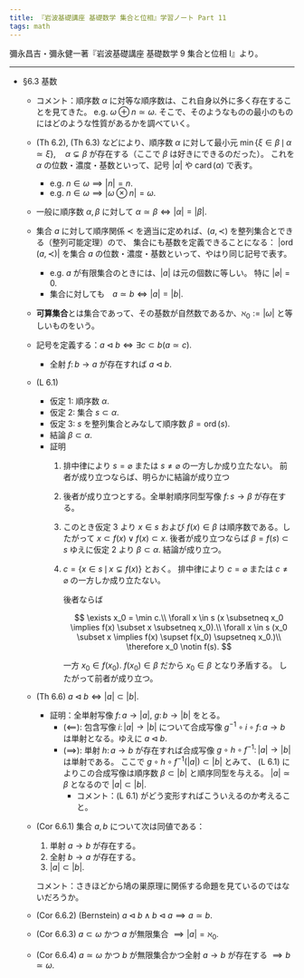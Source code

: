 ```yaml
---
title: 『岩波基礎講座 基礎数学 集合と位相』学習ノート Part 11
tags: math
---
```


彌永昌吉・彌永健一著『岩波基礎講座 基礎数学 9 集合と位相 I』より。

----

* §6.3 基数
  * コメント：順序数 $\alpha$ に対等な順序数は、これ自身以外に多く存在することを見てきた。
    e.g. $\omega \oplus n \simeq \omega.$
    そこで、そのようなものの最小のものにはどのような性質があるかを調べていく。
  * (Th 6.2), (Th 6.3) などにより、順序数 $\alpha$ に対して最小元
    $\min \lbrace \xi \in \beta\,\mid\, \alpha \simeq \xi\rbrace, \quad\alpha \subsetneq \beta$ が存在する（ここで $\beta$ は好きにできるのだった）。
    これを $\alpha$ の位数・濃度・基数といって、記号 $\lvert \alpha \rvert$ や $\operatorname{card}(\alpha)$ で表す。
    * e.g. $n \in \omega \implies \lvert n \rvert = n.$
    * e.g. $n \in \omega \implies \lvert \omega \otimes n \rvert = \omega.$
  * 一般に順序数 $\alpha, \beta$ に対して $\alpha \simeq \beta \iff \lvert\alpha\rvert = \lvert\beta\rvert.$
  * 集合 $a$ に対して順序関係 $\prec$ を適当に定めれば、$(a, \prec)$ を整列集合とできる（整列可能定理）ので、
    集合にも基数を定義できることになる：
    $\lvert\operatorname{ord}(a, \prec)\rvert$ を集合 $a$ の位数・濃度・基数といって、やはり同じ記号で表す。
    * e.g. $a$ が有限集合のときには、$\lvert a\rvert$ は元の個数に等しい。
      特に $\lvert\varnothing\rvert = 0.$
    * 集合に対しても　$a \simeq b \iff \lvert a\rvert = \lvert b\rvert.$
  * **可算集合**とは集合であって、その基数が自然数であるか、$\aleph_0 := \lvert \omega\rvert$ と等しいものをいう。
  * 記号を定義する：$a \triangleleft b \iff \exists c \subset b (a \simeq c).$
    * 全射 $f\colon b \longrightarrow a$ が存在すれば $a \triangleleft b.$
  * (L 6.1)
    * 仮定 1: 順序数 $\alpha.$
    * 仮定 2: 集合 $s \subset \alpha.$
    * 仮定 3: $s$ を整列集合とみなして順序数 $\beta = \operatorname{ord}(s).$
    * 結論 $\beta \subset \alpha.$
    * 証明
      1. 排中律により $s = \varnothing$ または $s \ne \varnothing$ の一方しか成り立たない。
         前者が成り立つならば、明らかに結論が成り立つ
      2. 後者が成り立つとする。全単射順序同型写像 $f \colon s \longrightarrow \beta$ が存在する。
      3. このとき仮定 3 より $x \in s$ および $f(x) \in \beta$ は順序数である。したがって $x \subset f(x) \lor f(x) \subset x.$
         後者が成り立つならば $\beta = f(s) \subset s$ ゆえに仮定 2 より $\beta \subset \alpha.$ 結論が成り立つ。
      4. $c = \lbrace x \in s\,\mid\,x \subsetneq f(x)\rbrace$ とおく。
         排中律により $c = \varnothing$ または $c \ne \varnothing$ の一方しか成り立たない。

         後者ならば

         $$
         \exists x_0 = \min c.\\
         \forall x \in s (x \subsetneq x_0 \implies f(x) \subset x \subsetneq x_0).\\
         \forall x \in s (x_0 \subset x \implies f(x) \supset f(x_0) \supsetneq x_0.)\\
         \therefore x_0 \notin f(s).
         $$

         一方 $x_0 \in f(x_0).$ $f(x_0) \in \beta$ だから $x_0 \in \beta$ となり矛盾する。
        したがって前者が成り立つ。
  * (Th 6.6) $a \triangleleft b \iff \lvert a\rvert \subset \lvert b\rvert.$
    * 証明：全単射写像 $f \colon a \longrightarrow \lvert a \rvert$,
      $g \colon b \longrightarrow \lvert b\rvert$ をとる。
      * ($\impliedby$): 包含写像 $i \colon \lvert a\rvert \longrightarrow \lvert b \rvert$ について合成写像
        $g^{-1}\circ i\circ f\colon a \longrightarrow b$ は単射となる。ゆえに $a \triangleleft b.$
      * ($\implies$): 単射 $h \colon a \longrightarrow b$ が存在すれば合成写像
        $g \circ h \circ f^{-1} \colon \lvert a\rvert \longrightarrow \lvert b\rvert$ は単射である。
        ここで $g \circ h \circ f^{-1}(\lvert a\rvert) \subset \lvert b\rvert$ とみて、
        (L 6.1) によりこの合成写像は順序数 $\beta \subset \lvert b\rvert$ と順序同型を与える。
        $\lvert a\rvert \simeq \beta$ となるので $\lvert a\rvert \subset \lvert b\rvert.$
        * コメント：(L 6.1) がどう変形すればこういえるのか考えること。
  * (Cor 6.6.1) 集合 $a, b$ について次は同値である：
    1. 単射 $a \longrightarrow b$ が存在する。
    2. 全射 $b \longrightarrow a$ が存在する。
    3. $\lvert a \rvert \subset \lvert b \rvert.$

    コメント：さきほどから鳩の巣原理に関係する命題を見ているのではないだろうか。
  * (Cor 6.6.2) (Bernstein) $a \triangleleft b \land b \triangleleft a \implies a \simeq b.$
  * (Cor 6.6.3) $a \subset \omega$ かつ $a$ が無限集合 $\implies \lvert a\rvert = \aleph_0.$
  * (Cor 6.6.4) $a \simeq \omega$ かつ $b$ が無限集合かつ全射 $a \longrightarrow b$ が存在する $\implies b \simeq \omega.$
